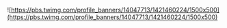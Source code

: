 ![https://pbs.twimg.com/profile_banners/14047713/1421460224/1500x500](https://pbs.twimg.com/profile_banners/14047713/1421460224/1500x500)

